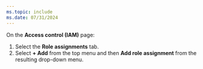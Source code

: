 ```yaml
---
ms.topic: include
ms.date: 07/31/2024
---
```

On the **Access control (IAM)** page:

1. Select the **Role assignments** tab.
1. Select **+ Add** from the top menu and then **Add role assignment** from the resulting drop-down menu.
